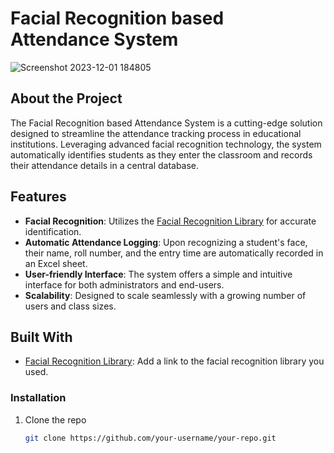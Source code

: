# Facial Recognition based Attendance System
![Screenshot 2023-12-01 184805](https://github.com/nameerakhter/FacialRecognition_Attendance_System/assets/120779958/935ad15e-c2a9-417a-a3e2-eda4f55cc117)



## About the Project
The Facial Recognition based Attendance System is a cutting-edge solution designed to streamline the attendance tracking process in educational institutions. Leveraging advanced facial recognition technology, the system automatically identifies students as they enter the classroom and records their attendance details in a central database.

## Features

- **Facial Recognition**: Utilizes the [Facial Recognition Library](link-to-facial-recognition-library) for accurate identification.
- **Automatic Attendance Logging**: Upon recognizing a student's face, their name, roll number, and the entry time are automatically recorded in an Excel sheet.
-  **User-friendly Interface**: The system offers a simple and intuitive interface for both administrators and end-users.
- **Scalability**: Designed to scale seamlessly with a growing number of users and class sizes.

## Built With

- [Facial Recognition Library](link-to-facial-recognition-library): Add a link to the facial recognition library you used.

### Installation

1. Clone the repo
   ```sh
   git clone https://github.com/your-username/your-repo.git

